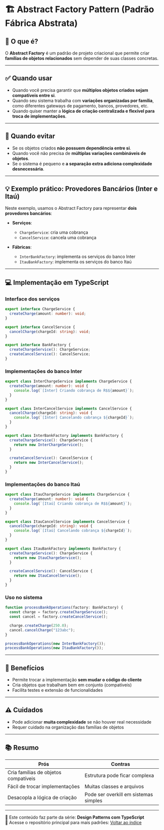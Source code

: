 # 🏗️ Abstract Factory Pattern (Padrão Fábrica Abstrata)

## 🧠 O que é?

O **Abstract Factory** é um padrão de projeto criacional que permite criar **famílias de objetos relacionados** sem depender de suas classes concretas.

---

## ✅ Quando usar

- Quando você precisa garantir que **múltiplos objetos criados sejam compatíveis entre si**.
- Quando seu sistema trabalha com **variações organizadas por família**, como diferentes gateways de pagamento, bancos, provedores, etc.
- Quando quiser manter a **lógica de criação centralizada e flexível para troca de implementações**.

---

## 🚫 Quando evitar

- Se os objetos criados **não possuem dependência entre si**.
- Quando você não precisa de **múltiplas variações combináveis de objetos**.
- Se o sistema é pequeno e **a separação extra adiciona complexidade desnecessária**.

---

## 💡 Exemplo prático: Provedores Bancários (Inter e Itaú)

Neste exemplo, usamos o Abstract Factory para representar **dois provedores bancários**:

- **Serviços**:
  - `ChargeService`: cria uma cobrança
  - `CancelService`: cancela uma cobrança

- **Fábricas**:
  - `InterBankFactory`: implementa os serviços do banco Inter
  - `ItauBankFactory`: implementa os serviços do banco Itaú

---

## 💻 Implementação em TypeScript

### Interface dos serviços

```ts
export interface ChargeService {
  createCharge(amount: number): void;
}

export interface CancelService {
  cancelCharge(chargeId: string): void;
}

export interface BankFactory {
  createChargeService(): ChargeService;
  createCancelService(): CancelService;
}
```

### Implementações do banco Inter

```ts
export class InterChargeService implements ChargeService {
  createCharge(amount: number): void {
    console.log(`[Inter] Criando cobrança de R$${amount}`);
  }
}

export class InterCancelService implements CancelService {
  cancelCharge(chargeId: string): void {
    console.log(`[Inter] Cancelando cobrança ${chargeId}`);
  }
}

export class InterBankFactory implements BankFactory {
  createChargeService(): ChargeService {
    return new InterChargeService();
  }

  createCancelService(): CancelService {
    return new InterCancelService();
  }
}
```

### Implementações do banco Itaú

```ts
export class ItauChargeService implements ChargeService {
  createCharge(amount: number): void {
    console.log(`[Itaú] Criando cobrança de R$${amount}`);
  }
}

export class ItauCancelService implements CancelService {
  cancelCharge(chargeId: string): void {
    console.log(`[Itaú] Cancelando cobrança ${chargeId}`);
  }
}

export class ItauBankFactory implements BankFactory {
  createChargeService(): ChargeService {
    return new ItauChargeService();
  }

  createCancelService(): CancelService {
    return new ItauCancelService();
  }
}
```

### Uso no sistema

```ts
function processBankOperations(factory: BankFactory) {
  const charge = factory.createChargeService();
  const cancel = factory.createCancelService();

  charge.createCharge(250.0);
  cancel.cancelCharge("123abc");
}

processBankOperations(new InterBankFactory());
processBankOperations(new ItauBankFactory());
```

---

## 🧪 Benefícios

- Permite trocar a implementação **sem mudar o código do cliente**
- Cria objetos que trabalham bem em conjunto (compatíveis)
- Facilita testes e extensão de funcionalidades

---

## ⚠️ Cuidados

- Pode adicionar **muita complexidade** se não houver real necessidade
- Requer cuidado na organização das famílias de objetos

---

## 📚 Resumo

| Prós                              | Contras                           |
|-----------------------------------|------------------------------------|
| Cria famílias de objetos compatíveis | Estrutura pode ficar complexa      |
| Fácil de trocar implementações    | Muitas classes e arquivos          |
| Desacopla a lógica de criação     | Pode ser overkill em sistemas simples |

---

🎥 Este conteúdo faz parte da série: **Design Patterns com TypeScript**  
🔗 Acesse o repositório principal para mais padrões: [Voltar ao índice](../README.md)
